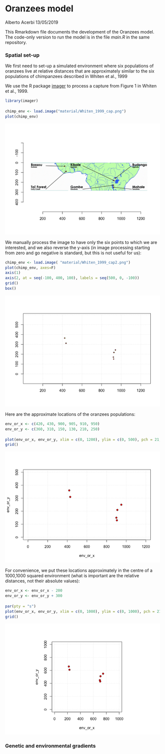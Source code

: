 Oranzees model
================
Alberto Acerbi
13/05/2019

This Rmarkdown file documents the development of the Oranzees model. The code-only version to run the model is in the file *main.R* in the same repository.

### Spatial set-up

We first need to set-up a simulated environment where six populations of oranzees live at relative distances that are approximately similar to the six populations of chimpanzees described in Whiten et al., 1999

We use the R package [imager](https://dahtah.github.io/imager/imager.html) to process a capture from Figure 1 in Whiten et al., 1999.

``` r
library(imager)

chimp_env <- load.image("material/Whiten_1999_cap.png")
plot(chimp_env)
```

![](oranzees_files/figure-markdown_github/unnamed-chunk-1-1.png)

We manually process the image to have only the six points to which we are interested, and we also reverse the y-axis (in image processing starting from zero and go negative is standard, but this is not useful for us):

``` r
chimp_env <- load.image( "material/Whiten_1999_cap2.png")
plot(chimp_env, axes=F)
axis(1)
axis(2, at = seq(-100, 400, 100), labels = seq(500, 0, -100))
grid()
box()
```

![](oranzees_files/figure-markdown_github/unnamed-chunk-2-1.png)

Here are the approximate locations of the oranzees populations:

``` r
env_or_x <- c(420, 430, 900, 905, 910, 950)
env_or_y <- c(360, 310, 150, 130, 210, 250)

plot(env_or_x, env_or_y, xlim = c(0, 1200), ylim = c(0, 500), pch = 21, bg = "red")
grid()
```

![](oranzees_files/figure-markdown_github/unnamed-chunk-3-1.png)

For convenience, we put these locations approximately in the centre of a 1000,1000 squared environment (what is important are the relative distances, not their absolute values):

``` r
env_or_x <- env_or_x - 200
env_or_y <- env_or_y + 300

par(pty = "s")
plot(env_or_x, env_or_y, xlim = c(0, 1000), ylim = c(0, 1000), pch = 21, bg = "red")
grid()
```

![](oranzees_files/figure-markdown_github/unnamed-chunk-4-1.png)

### Genetic and environmental gradients
